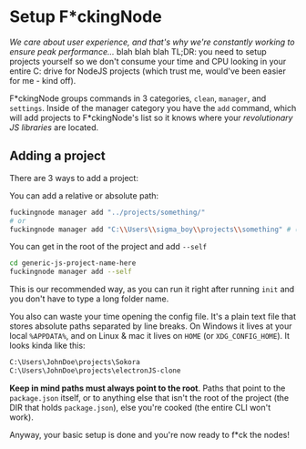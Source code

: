 # Setup F\*ckingNode

_We care about user experience, and that's why we're constantly working to ensure peak performance..._ blah blah blah TL;DR: you need to setup projects yourself so we don't consume your time and CPU looking in your entire C: drive for NodeJS projects (which trust me, would've been easier for me - kind off).

F\*ckingNode groups commands in 3 categories, `clean`, `manager`, and `settings`. Inside of the manager category you have the `add` command, which will add projects to F\*ckingNode's list so it knows where your _revolutionary JS libraries_ are located.

## Adding a project

There are 3 ways to add a project:

You can add a relative or absolute path:

```bash
fuckingnode manager add "../projects/something/"
# or
fuckingnode manager add "C:\\Users\\sigma_boy\\projects\\something" # (or /home/whatever in linux / mac)
```

You can get in the root of the project and add `--self`

```bash
cd generic-js-project-name-here
fuckingnode manager add --self
```

This is our recommended way, as you can run it right after running `init` and you don't have to type a long folder name.

You also can waste your time opening the config file. It's a plain text file that stores absolute paths separated by line breaks. On Windows it lives at your local `%APPDATA%`, and on Linux & mac it lives on `HOME` (or `XDG_CONFIG_HOME`). It looks kinda like this:

```txt
C:\Users\JohnDoe\projects\Sokora
C:\Users\JohnDoe\projects\electronJS-clone
```

**Keep in mind paths must always point to the root**. Paths that point to the `package.json` itself, or to anything else that isn't the root of the project (the DIR that holds `package.json`), else you're cooked (the entire CLI won't work).

Anyway, your basic setup is done and you're now ready to f*ck the nodes!

<!-- ## Optional setup

For minimal over -->
